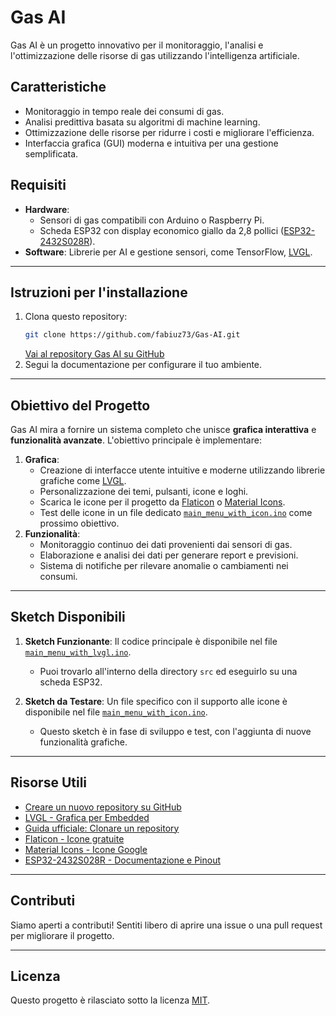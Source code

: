 
# Gas AI

Gas AI è un progetto innovativo per il monitoraggio, l'analisi e l'ottimizzazione delle risorse di gas utilizzando l'intelligenza artificiale.

## Caratteristiche
- Monitoraggio in tempo reale dei consumi di gas.
- Analisi predittiva basata su algoritmi di machine learning.
- Ottimizzazione delle risorse per ridurre i costi e migliorare l'efficienza.
- Interfaccia grafica (GUI) moderna e intuitiva per una gestione semplificata.

## Requisiti
- **Hardware**:
  - Sensori di gas compatibili con Arduino o Raspberry Pi.
  - Scheda ESP32 con display economico giallo da 2,8 pollici ([ESP32-2432S028R](https://randomnerdtutorials.com/esp32-cheap-yellow-display-cyd-pinout-esp32-2432s028r/#available-pins)).
- **Software**: Librerie per AI e gestione sensori, come TensorFlow, [LVGL](https://lvgl.io/).

---

## Istruzioni per l'installazione
1. Clona questo repository:
   ```bash
   git clone https://github.com/fabiuz73/Gas-AI.git
   ```
   [Vai al repository Gas AI su GitHub](https://github.com/fabiuz73/Gas-AI)
2. Segui la documentazione per configurare il tuo ambiente.

---

## Obiettivo del Progetto

Gas AI mira a fornire un sistema completo che unisce **grafica interattiva** e **funzionalità avanzate**. L'obiettivo principale è implementare:
1. **Grafica**:
   - Creazione di interfacce utente intuitive e moderne utilizzando librerie grafiche come [LVGL](https://lvgl.io/).
   - Personalizzazione dei temi, pulsanti, icone e loghi.
   - Scarica le icone per il progetto da [Flaticon](https://www.flaticon.com/) o [Material Icons](https://fonts.google.com/icons).
   - Test delle icone in un file dedicato [`main_menu_with_icon.ino`](src/main_menu_with_icon.ino) come prossimo obiettivo.
2. **Funzionalità**:
   - Monitoraggio continuo dei dati provenienti dai sensori di gas.
   - Elaborazione e analisi dei dati per generare report e previsioni.
   - Sistema di notifiche per rilevare anomalie o cambiamenti nei consumi.

---

## Sketch Disponibili

1. **Sketch Funzionante**: Il codice principale è disponibile nel file [`main_menu_with_lvgl.ino`](src/main_menu_with_lvgl.ino).
   - Puoi trovarlo all'interno della directory `src` ed eseguirlo su una scheda ESP32.

2. **Sketch da Testare**: Un file specifico con il supporto alle icone è disponibile nel file [`main_menu_with_icon.ino`](src/main_menu_with_icon.ino).
   - Questo sketch è in fase di sviluppo e test, con l'aggiunta di nuove funzionalità grafiche.

---

## Risorse Utili
- [Creare un nuovo repository su GitHub](https://github.com/new)
- [LVGL - Grafica per Embedded](https://lvgl.io/)
- [Guida ufficiale: Clonare un repository](https://docs.github.com/en/repositories/creating-and-managing-repositories/cloning-a-repository)
- [Flaticon - Icone gratuite](https://www.flaticon.com/)
- [Material Icons - Icone Google](https://fonts.google.com/icons)
- [ESP32-2432S028R - Documentazione e Pinout](https://randomnerdtutorials.com/esp32-cheap-yellow-display-cyd-pinout-esp32-2432s028r/#available-pins)

---

## Contributi
Siamo aperti a contributi! Sentiti libero di aprire una issue o una pull request per migliorare il progetto.

---

## Licenza
Questo progetto è rilasciato sotto la licenza [MIT](LICENSE).

